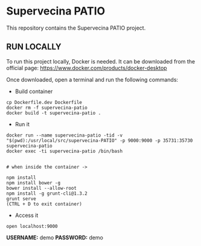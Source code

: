 # Supervecina PATIO

This repository contains the Supervecina PATIO project.

## RUN LOCALLY
To run this project locally, Docker is needed. It can be downloaded from the official page: https://www.docker.com/products/docker-desktop

Once downloaded, open a terminal and run the following commands:

- Build container
```
cp Dockerfile.dev Dockerfile
docker rm -f supervecina-patio
docker build -t supervecina-patio .
```

- Run it
```
docker run --name supervecina-patio -tid -v "$(pwd):/usr/local/src/supervecina-PATIO" -p 9000:9000 -p 35731:35730 supervecina-patio
docker exec -ti supervecina-patio /bin/bash


# when inside the container ->

npm install
npm install bower -g
bower install --allow-root
npm install -g grunt-cli@1.3.2
grunt serve
(CTRL + D to exit container)
```
- Access it
```
open localhost:9000
```

**USERNAME:** demo
**PASSWORD:** demo